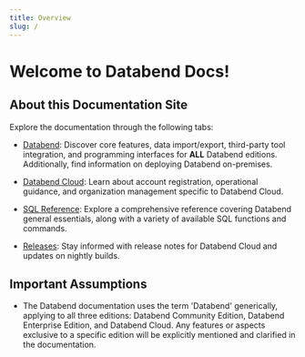 ```yaml
---
title: Overview
slug: /
---
```


# Welcome to Databend Docs! 

## About this Documentation Site

Explore the documentation through the following tabs:

- [Databend](/guides): Discover core features, data import/export, third-party tool integration, and programming interfaces for **ALL** Databend editions. Additionally, find information on deploying Databend on-premises.

- [Databend Cloud](/tutorials): Learn about account registration, operational guidance, and organization management specific to Databend Cloud.

- [SQL Reference](/sql): Explore a comprehensive reference covering Databend general essentials, along with a variety of available SQL functions and commands.

- [Releases](/release-notes): Stay informed with release notes for Databend Cloud and updates on nightly builds.

## Important Assumptions

- The Databend documentation uses the term 'Databend' generically, applying to all three editions: Databend Community Edition, Databend Enterprise Edition, and Databend Cloud. Any features or aspects exclusive to a specific edition will be explicitly mentioned and clarified in the documentation.